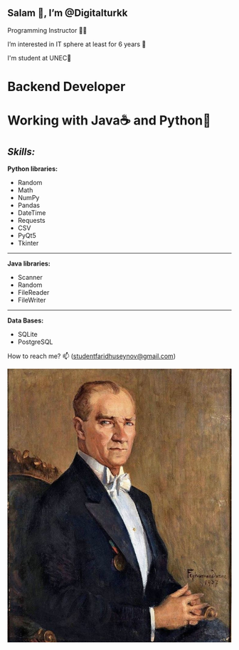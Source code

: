 <h2> Salam 👋, I’m @Digitalturkk </h2>

Programming Instructor 👨‍🏫

I’m interested in IT sphere at least for 6 years 👀 

I'm student at UNEC🏦

<h1>Backend Developer</h1>

Working with Java☕ and Python🐍
=====================================

_**Skills:**_
----------------------------
**Python libraries:**
- Random
- Math
- NumPy
- Pandas
- DateTime
- Requests
- CSV
- PyQt5
- Tkinter
  
------------------------------------
**Java libraries:**
- Scanner
- Random
- FileReader
- FileWriter
------------------------------------

**Data Bases:**
- SQLite
- PostgreSQL

How to reach me? 📫  (studentfaridhuseynov@gmail.com)

![Alt text](ataturk.jpg)
<!---
Digitalturkk/Digitalturkk is a ✨ special ✨ repository because its `README.md` (this file) appears on your GitHub profile.
You can click the Preview link to take a look at your changes.
--->
